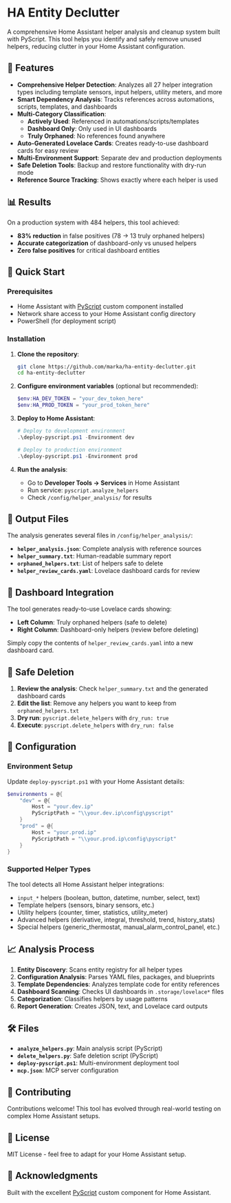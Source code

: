# HA Entity Declutter

A comprehensive Home Assistant helper analysis and cleanup system built with PyScript. This tool helps you identify and safely remove unused helpers, reducing clutter in your Home Assistant configuration.

## 🎯 Features

- **Comprehensive Helper Detection**: Analyzes all 27 helper integration types including template sensors, input helpers, utility meters, and more
- **Smart Dependency Analysis**: Tracks references across automations, scripts, templates, and dashboards
- **Multi-Category Classification**: 
  - **Actively Used**: Referenced in automations/scripts/templates
  - **Dashboard Only**: Only used in UI dashboards
  - **Truly Orphaned**: No references found anywhere
- **Auto-Generated Lovelace Cards**: Creates ready-to-use dashboard cards for easy review
- **Multi-Environment Support**: Separate dev and production deployments
- **Safe Deletion Tools**: Backup and restore functionality with dry-run mode
- **Reference Source Tracking**: Shows exactly where each helper is used

## 📊 Results

On a production system with 484 helpers, this tool achieved:
- **83% reduction** in false positives (78 → 13 truly orphaned helpers)
- **Accurate categorization** of dashboard-only vs unused helpers
- **Zero false positives** for critical dashboard entities

## 🚀 Quick Start

### Prerequisites
- Home Assistant with [PyScript](https://github.com/custom-components/pyscript) custom component installed
- Network share access to your Home Assistant config directory
- PowerShell (for deployment script)

### Installation

1. **Clone the repository**:
   ```bash
   git clone https://github.com/marka/ha-entity-declutter.git
   cd ha-entity-declutter
   ```

2. **Configure environment variables** (optional but recommended):
   ```powershell
   $env:HA_DEV_TOKEN = "your_dev_token_here"
   $env:HA_PROD_TOKEN = "your_prod_token_here"
   ```

3. **Deploy to Home Assistant**:
   ```powershell
   # Deploy to development environment
   .\deploy-pyscript.ps1 -Environment dev
   
   # Deploy to production environment  
   .\deploy-pyscript.ps1 -Environment prod
   ```

4. **Run the analysis**:
   - Go to **Developer Tools → Services** in Home Assistant
   - Run service: `pyscript.analyze_helpers`
   - Check `/config/helper_analysis/` for results

## 📁 Output Files

The analysis generates several files in `/config/helper_analysis/`:

- **`helper_analysis.json`**: Complete analysis with reference sources
- **`helper_summary.txt`**: Human-readable summary report
- **`orphaned_helpers.txt`**: List of helpers safe to delete
- **`helper_review_cards.yaml`**: Lovelace dashboard cards for review

## 🎨 Dashboard Integration

The tool generates ready-to-use Lovelace cards showing:
- **Left Column**: Truly orphaned helpers (safe to delete)
- **Right Column**: Dashboard-only helpers (review before deleting)

Simply copy the contents of `helper_review_cards.yaml` into a new dashboard card.

## 🧹 Safe Deletion

1. **Review the analysis**: Check `helper_summary.txt` and the generated dashboard cards
2. **Edit the list**: Remove any helpers you want to keep from `orphaned_helpers.txt`
3. **Dry run**: `pyscript.delete_helpers` with `dry_run: true`
4. **Execute**: `pyscript.delete_helpers` with `dry_run: false`

## 🔧 Configuration

### Environment Setup

Update `deploy-pyscript.ps1` with your Home Assistant details:

```powershell
$environments = @{
    "dev" = @{
        Host = "your.dev.ip"
        PyScriptPath = "\\your.dev.ip\config\pyscript"
    }
    "prod" = @{
        Host = "your.prod.ip"  
        PyScriptPath = "\\your.prod.ip\config\pyscript"
    }
}
```

### Supported Helper Types

The tool detects all Home Assistant helper integrations:
- `input_*` helpers (boolean, button, datetime, number, select, text)
- Template helpers (sensors, binary sensors, etc.)
- Utility helpers (counter, timer, statistics, utility_meter)
- Advanced helpers (derivative, integral, threshold, trend, history_stats)
- Special helpers (generic_thermostat, manual_alarm_control_panel, etc.)

## 📈 Analysis Process

1. **Entity Discovery**: Scans entity registry for all helper types
2. **Configuration Analysis**: Parses YAML files, packages, and blueprints
3. **Template Dependencies**: Analyzes template code for entity references
4. **Dashboard Scanning**: Checks UI dashboards in `.storage/lovelace*` files
5. **Categorization**: Classifies helpers by usage patterns
6. **Report Generation**: Creates JSON, text, and Lovelace card outputs

## 🛠️ Files

- **`analyze_helpers.py`**: Main analysis script (PyScript)
- **`delete_helpers.py`**: Safe deletion script (PyScript)  
- **`deploy-pyscript.ps1`**: Multi-environment deployment tool
- **`mcp.json`**: MCP server configuration

## 🤝 Contributing

Contributions welcome! This tool has evolved through real-world testing on complex Home Assistant setups.

## 📄 License

MIT License - feel free to adapt for your Home Assistant setup.

## 🙏 Acknowledgments

Built with the excellent [PyScript](https://github.com/custom-components/pyscript) custom component for Home Assistant.